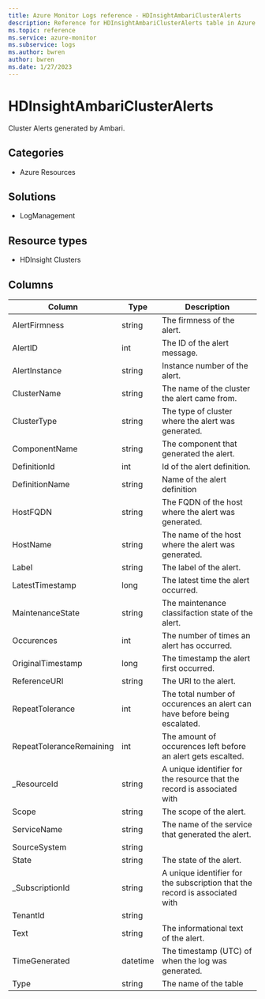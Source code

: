 ```yaml
---
title: Azure Monitor Logs reference - HDInsightAmbariClusterAlerts
description: Reference for HDInsightAmbariClusterAlerts table in Azure Monitor Logs.
ms.topic: reference
ms.service: azure-monitor
ms.subservice: logs
ms.author: bwren
author: bwren
ms.date: 1/27/2023
---
```


# HDInsightAmbariClusterAlerts

 Cluster Alerts generated by Ambari.

## Categories

- Azure Resources
## Solutions

- LogManagement
## Resource types

- HDInsight Clusters




## Columns

| Column | Type | Description |
| --- | --- | --- |
| AlertFirmness | string | The firmness of the alert. |
| AlertID | int | The ID of the alert message. |
| AlertInstance | string | Instance number of the alert. |
| ClusterName | string | The name of the cluster the alert came from. |
| ClusterType | string | The type of cluster where the alert was generated. |
| ComponentName | string | The component that generated the alert. |
| DefinitionId | int | Id of the alert definition. |
| DefinitionName | string | Name of the alert definition |
| HostFQDN | string | The FQDN of the host where the alert was generated. |
| HostName | string | The name of the host where the alert was generated. |
| Label | string | The label of the alert. |
| LatestTimestamp | long | The latest time the alert occurred. |
| MaintenanceState | string | The maintenance classifaction state of the alert. |
| Occurences | int | The number of times an alert has occurred. |
| OriginalTimestamp | long | The timestamp the alert first occurred. |
| ReferenceURI | string | The URI to the alert. |
| RepeatTolerance | int | The total number of occurences an alert can have before being escalated. |
| RepeatToleranceRemaining | int | The amount of occurences left before an alert gets escalted. |
| _ResourceId | string | A unique identifier for the resource that the record is associated with |
| Scope | string | The scope of the alert. |
| ServiceName | string | The name of the service that generated the alert. |
| SourceSystem | string |  |
| State | string | The state of the alert. |
| _SubscriptionId | string | A unique identifier for the subscription that the record is associated with |
| TenantId | string |  |
| Text | string | The informational text of the alert. |
| TimeGenerated | datetime | The timestamp (UTC) of when the log was generated. |
| Type | string | The name of the table |
